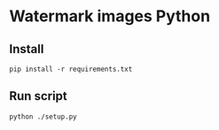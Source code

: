 <h1>Watermark images Python</h1>

<h2>Install</h2>
<code>pip install -r requirements.txt</code>
</hr>
<h2>Run script</h2>
<code>python ./setup.py</code>
